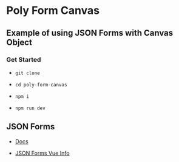 # Poly Form Canvas

## Example of using JSON Forms with Canvas Object

### Get Started

- `git clone`

- `cd poly-form-canvas`

- `npm i`

- `npm run dev`

## JSON Forms

- [Docs](https://jsonforms.io/)

- [JSON Forms Vue Info](https://jsonforms.io/docs/integrations/vue/)
